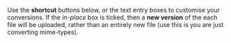 Use the __shortcut__ buttons below, or the text entry boxes to customise your conversions. If the _in-place_ box is ticked, then a __new version__ of the each file will be uploaded, rather than an entirely new file (use this is you are just converting mime-types).